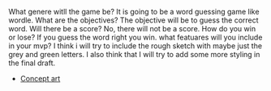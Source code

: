 What genere witll the game be?
It is going to be a word guessing game like wordle.
What are the objectives?
The objective will be to guess the correct word.
Will there be a score?
No, there will not be a score.
How do you win or lose?
If you guess the word right you win.
what featuares will you include in your mvp?
I think i will try to include the rough sketch with maybe just the grey and green letters. I also think that I will try to add some more styling in the final draft.

- [Concept art](../../website/wordle/js.html)
